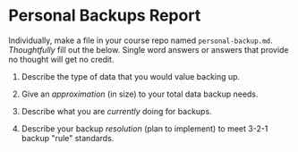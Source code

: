 # Personal Backups Report

Individually, make a file in your course repo named `personal-backup.md`.  *Thoughtfully* fill out the below.  Single word answers or answers that provide no thought will get no credit.

1. Describe the type of data that you would value backing up.

2. Give an *approximation* (in size) to your total data backup needs.

3. Describe what you are *currently* doing for backups.

4. Describe your backup *resolution* (plan to implement) to meet 3-2-1 backup "rule" standards.
